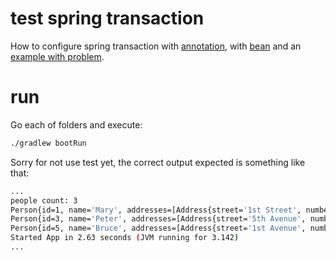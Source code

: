 # test spring transaction

How to configure spring transaction with [annotation](01-transactional), with [bean](02-transactional) and an [example with problem](03-transactional).

# run

Go each of folders and execute:

```sh
./gradlew bootRun
```

Sorry for not use test yet, the correct output expected is something like that:

```sh
...
people count: 3
Person{id=1, name='Mary', addresses=[Address{street='1st Street', number=10, addOn=Optional.empty}], phones=[Phone{number='432'}], emails=[]}
Person{id=3, name='Peter', addresses=[Address{street='5th Avenue', number=5, addOn=Optional[house 3]}], phones=[], emails=[]}
Person{id=5, name='Bruce', addresses=[Address{street='1st Avenue', number=30, addOn=Optional.empty}], phones=[Phone{number='1232'}], emails=[Phone{email='bruce@email.com'}]}
Started App in 2.63 seconds (JVM running for 3.142)
...
```
